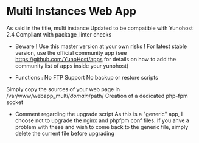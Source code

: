 # Multi Instances Web App

As said in the title, multi instance
Updated to be compatible with Yunohost 2.4
Compliant with package_linter checks

* Beware !
Use this master version at your own risks !
For latest stable version, use the official community app (see https://github.com/YunoHost/apps for details on how to add the community list of apps inside your yunohost)

* Functions :
No FTP Support
No backup or restore scripts

Simply copy the sources of your web page in /var/www/webapp_multi/$domain/$path/
Creation of a dedicated php-fpm socket


* Comment regarding the upgrade script
As this is a "generic" app, I choose not to upgrade the nginx and phpfpm conf files.
If you ahve a problem with these and wish to come back to the generic file, simply delete the current file before upgrading
